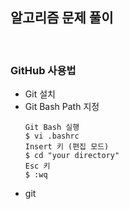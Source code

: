 ## 알고리즘 문제 풀이

<br>

### GitHub 사용법
* Git 설치
* Git Bash Path 지정
    ```
    Git Bash 실행
    $ vi .bashrc
    Insert 키 (편집 모드)
    $ cd "your directory"
    Esc 키
    $ :wq
    ```
* git
